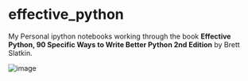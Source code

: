 # effective_python

My Personal ipython notebooks working through the book **Effective Python, 90 Specific Ways to Write Better Python 2nd Edition** by Brett Slatkin.

![image](https://user-images.githubusercontent.com/10438913/128611190-0d85a138-8637-4c9f-a8bb-5d0e4676002a.png)
